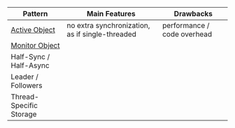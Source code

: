 
| Pattern | Main Features | Drawbacks |                  
| ------- | ------------- | --------- |
| [Active Object](./active-object) | no extra synchronization, as if single-threaded | performance / code overhead |
| [Monitor Object](./monitor-object) | | |
| Half-Sync / Half-Async | | |
| Leader / Followers | | |
| Thread-Specific Storage | | |

